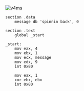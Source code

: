 
<p align="left">
  <img src="https://komarev.com/ghpvc/?username=v4ms&label=Profile%20views&color=f5c2ec&style=flat" alt="v4ms" />
</p>


```assembly
section .data
    message db 'spinnin back', 0

section .text
    global _start

_start:
    mov eax, 4
    mov ebx, 1
    mov ecx, message
    mov edx, 9
    int 0x80

    mov eax, 1
    xor ebx, ebx
    int 0x80
```
